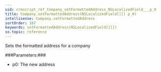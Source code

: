 ```yaml
---
uid: crmscript_ref_Company_setFormattedAddress_NSLocalizedField___p_0
title: Company.setFormattedAddress(NSLocalizedField[][] p_0)
intellisense: Company.setFormattedAddress
sortOrder: 167
keywords: setFormattedAddress(NSLocalizedField[][])
so.topic: reference
---
```



Sets the formatted address for a company




###Parameters:###


 - p0: The new address


